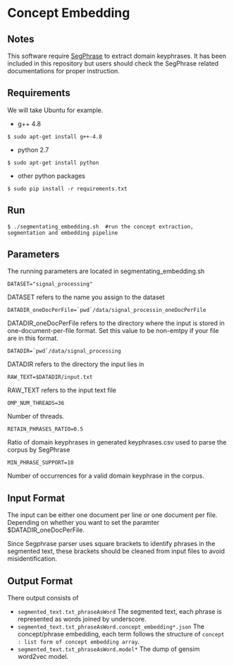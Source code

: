 # Concept Embedding


## Notes

This software require [SegPhrase](https://github.com/shangjingbo1226/SegPhrase) to extract domain keyphrases. It has been included in this repository but users should check the SegPhrase related documentations for proper instruction.

## Requirements

We will take Ubuntu for example.

* g++ 4.8
```
$ sudo apt-get install g++-4.8
```
* python 2.7
```
$ sudo apt-get install python
```
* other python packages
```
$ sudo pip install -r requirements.txt
```



## Run

```
$ ./segmentating_embedding.sh  #run the concept extraction, segmentation and embedding pipeline
```

## Parameters
The running parameters are located in segmentating_embedding.sh
```
DATASET="signal_processing"
```
DATASET refers to the name you assign to the dataset
```
DATADIR_oneDocPerFile=`pwd`/data/signal_processin_oneDocPerFile
```
DATADIR_oneDocPerFile refers to the directory where the input is stored in one-document-per-file format. Set this value to be non-emtpy if your file are in this format.
```
DATADIR=`pwd`/data/signal_processing
```
DATADIR refers to the directory the input lies in
```
RAW_TEXT=$DATADIR/input.txt
```
RAW_TEXT refers to the input text file



```
OMP_NUM_THREADS=36
```
Number of threads.

```
RETAIN_PHRASES_RATIO=0.5
```
Ratio of domain keyphrases in generated keyphrases.csv used to parse the corpus by SegPhrase

```
MIN_PHRASE_SUPPORT=10
```
Number of occurrences for a valid domain keyphrase in the corpus.

## Input Format
The input can be either one document per line or one document per file. Depending on whether you want to set the paramter $DATADIR_oneDocPerFile.

Since Segphrase parser uses square brackets to identify phrases in the segmented text, these brackets should be cleaned from input files to avoid misidentification.

## Output Format
There output consists of 
* ```segmented_text.txt_phraseAsWord```
The segmented text, each phrase is represented as words joined by underscore.
* ```segmented_text.txt_phraseAsWord.concept_embedding*.json```
The concept/phrase embedding, each term follows the structure of ```concept : list form of concept embedding array```.
* ```segmented_text.txt_phraseAsWord.model*```
The dump of gensim word2vec model.

